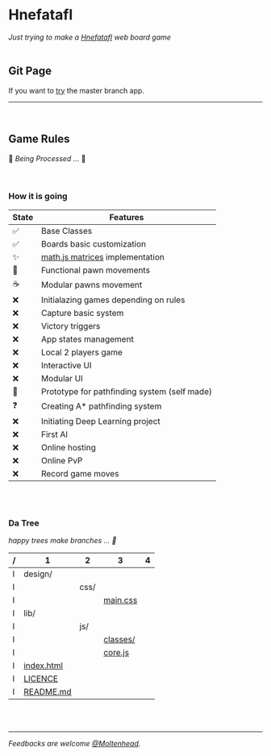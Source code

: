 # Hnefatafl
*Just trying to make a [Hnefatafl](https://en.wikipedia.org/wiki/Tafl_games) web board game*
<br/><br/>

## Git Page
If you want to [try](https://moltenhead.github.io/Hnefatafl) the master branch app.
<hr/>
<br/>

## Game Rules
:construction:  *Being Processed ...*  :construction:
<br/><br/><br/>

### How it is going
State | Features
------|---------
:white_check_mark:| Base Classes
:white_check_mark:| Boards basic customization
:sparkles:| [math.js matrices](http://mathjs.org/docs/datatypes/matrices.html) implementation
:construction:| Functional pawn movements
:coffee:| Modular pawns movement
:x:| Initialazing games depending on rules
:x:| Capture basic system
:x:| Victory triggers
:x:| App states management
:x:| Local 2 players game
:x:| Interactive UI
:x:| Modular UI
:construction:| Prototype for pathfinding system (self made)
:question:| Creating A* pathfinding system
:x:| Initiating Deep Learning project
:x:| First AI
:x:| Online hosting
:x:| Online PvP
:x:| Record game moves

<br/><br/>

### Da Tree
*happy trees make branches ... :seedling:*

/|1|2|3|4
-|-|-|-|-
I|design/|||
I||css/||
I|||[main.css](https://github.com/Moltenhead/Hnefatafl/tree/master/design/css/main.css)|
I|lib/|||
I||js/||
I|||[classes/](https://github.com/Moltenhead/Hnefatafl/tree/master/lib/js/classes)|
I|||[core.js](https://github.com/Moltenhead/Hnefatafl/tree/master/lib/js/core.js)|
I|[index.html](https://github.com/Moltenhead/Hnefatafl/tree/master/index.html)|||
I|[LICENCE](https://github.com/Moltenhead/Hnefatafl/tree/master/LICENCE)|||
I|[README.md](https://github.com/Moltenhead/Hnefatafl/tree/master/README.md)|||

<br/><br/>
<hr/>

*Feedbacks are welcome [@Moltenhead](https://github.com/Moltenhead).*

